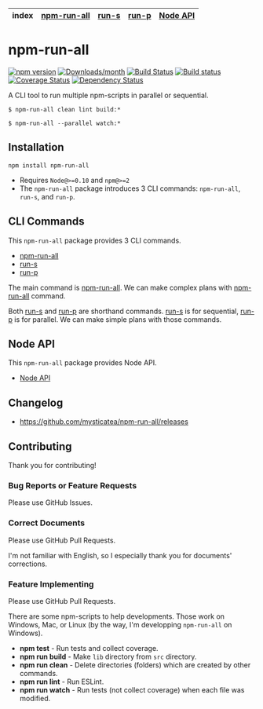 | index | [npm-run-all] | [run-s] | [run-p] | [Node API] |
|-------|---------------|---------|---------|------------|

# npm-run-all

[![npm version](https://img.shields.io/npm/v/npm-run-all.svg)](https://www.npmjs.com/package/npm-run-all)
[![Downloads/month](https://img.shields.io/npm/dm/npm-run-all.svg)](http://www.npmtrends.com/npm-run-all)
[![Build Status](https://travis-ci.org/mysticatea/npm-run-all.svg?branch=master)](https://travis-ci.org/mysticatea/npm-run-all)
[![Build status](https://ci.appveyor.com/api/projects/status/v0owd44q1r7hceir/branch/master?svg=true)](https://ci.appveyor.com/project/mysticatea/npm-run-all/branch/master)
[![Coverage Status](https://coveralls.io/repos/mysticatea/npm-run-all/badge.svg?branch=master&service=github)](https://coveralls.io/github/mysticatea/npm-run-all?branch=master)
[![Dependency Status](https://david-dm.org/mysticatea/npm-run-all.svg)](https://david-dm.org/mysticatea/npm-run-all)

A CLI tool to run multiple npm-scripts in parallel or sequential.

```
$ npm-run-all clean lint build:*
```

```
$ npm-run-all --parallel watch:*
```

## Installation

```
npm install npm-run-all
```

- Requires `Node@>=0.10` and `npm@>=2`
- The `npm-run-all` package introduces 3 CLI commands: `npm-run-all`, `run-s`, and `run-p`.

## CLI Commands

This `npm-run-all` package provides 3 CLI commands.

- [npm-run-all]
- [run-s]
- [run-p]

The main command is [npm-run-all].
We can make complex plans with [npm-run-all] command.

Both [run-s] and [run-p] are shorthand commands.
[run-s] is for sequential, [run-p] is for parallel.
We can make simple plans with those commands.

## Node API

This `npm-run-all` package provides Node API.

- [Node API]

## Changelog

- https://github.com/mysticatea/npm-run-all/releases

## Contributing

Thank you for contributing!

### Bug Reports or Feature Requests

Please use GitHub Issues.

### Correct Documents

Please use GitHub Pull Requests.

I'm not familiar with English, so I especially thank you for documents' corrections.

### Feature Implementing

Please use GitHub Pull Requests.

There are some npm-scripts to help developments.
Those work on Windows, Mac, or Linux (by the way, I'm developping `npm-run-all` on Windows).

- **npm test** - Run tests and collect coverage.
- **npm run build** - Make `lib` directory from `src` directory.
- **npm run clean** - Delete directories (folders) which are created by other commands.
- **npm run lint** - Run ESLint.
- **npm run watch** - Run tests (not collect coverage) when each file was modified.

[npm-run-all]: docs/npm-run-all.md
[run-s]: docs/run-s.md
[run-p]: docs/run-p.md
[Node API]: docs/node-api.md
